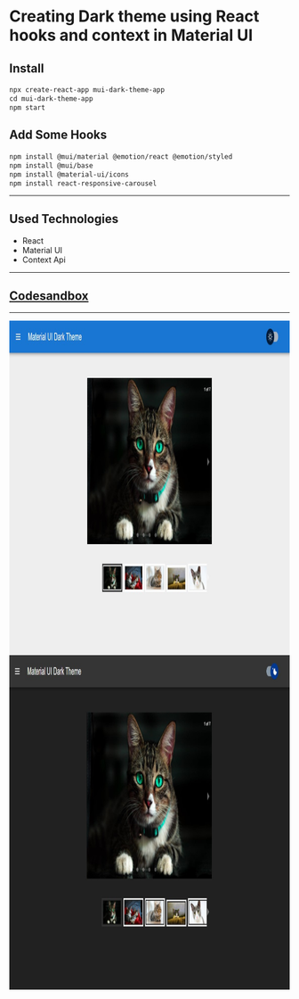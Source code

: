 # Creating Dark theme using React hooks and context in Material UI

## Install

```
npx create-react-app mui-dark-theme-app
cd mui-dark-theme-app
npm start
```

## Add Some Hooks

```
npm install @mui/material @emotion/react @emotion/styled
npm install @mui/base
npm install @material-ui/icons
npm install react-responsive-carousel
```

---

## Used Technologies

- React
- Material UI
- Context Api

---

## [Codesandbox](https://codesandbox.io/s/creating-dark-theme-using-react-hooks-and-context-in-material-ui-j8gitj?file=/src/App.js)

---

<img src="./src/assets/image/light.jpg" align="center" widht="800px" height="600px">
<img src="./src/assets/image/dark.jpg" align="center" widht="800px" height="600px">
